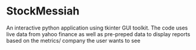# StockMessiah
An interactive python application using tkinter GUI toolkit. The code uses live data from yahoo finance as well as pre-preped data to display reports based on the metrics/ company the user wants to see
